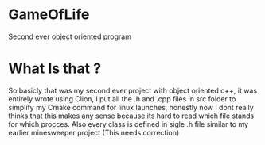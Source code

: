 # GameOfLife
Second ever object oriented program
# What Is that ?
So basicly that was my second ever project with object oriented c++, it was entirely wrote using Clion, I put all the .h and .cpp files in src folder to simplify my Cmake command for linux launches, honestly now I dont really thinks that this makes any sense because its hard to read which file stands for which procces.
Also every class is defined in sigle .h file similar to my earlier minesweeper project (This needs correction) 

